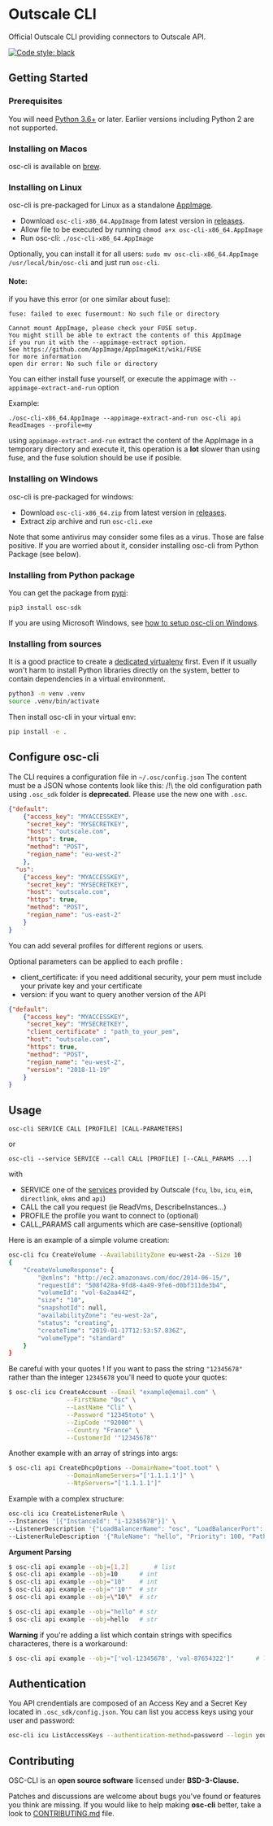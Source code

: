 # Outscale CLI

Official Outscale CLI providing connectors to Outscale API.

[![Code style: black](https://img.shields.io/badge/code%20style-black-000000.svg)](https://github.com/psf/black)

## Getting Started

### Prerequisites

You will need [Python 3.6+](https://www.python.org/) or later. Earlier versions including Python 2 are not supported.

### Installing on Macos

osc-cli is available on [brew](https://formulae.brew.sh/formula/osc-cli).

### Installing on Linux

osc-cli is pre-packaged for Linux as a standalone [AppImage](https://appimage.org/).
- Download `osc-cli-x86_64.AppImage` from latest version in [releases](https://github.com/outscale/osc-cli/releases).
- Allow file to be executed by running `chmod a+x osc-cli-x86_64.AppImage`
- Run osc-cli: `./osc-cli-x86_64.AppImage`

Optionally, you can install it for all users: `sudo mv osc-cli-x86_64.AppImage /usr/local/bin/osc-cli` and just run `osc-cli`.

#### Note:

if you have this error (or one similar about fuse):
```
fuse: failed to exec fusermount: No such file or directory

Cannot mount AppImage, please check your FUSE setup.
You might still be able to extract the contents of this AppImage
if you run it with the --appimage-extract option.
See https://github.com/AppImage/AppImageKit/wiki/FUSE
for more information
open dir error: No such file or directory
```

You can either install fuse yourself, or execute the appimage with `--appimage-extract-and-run` option

Example:
```
./osc-cli-x86_64.AppImage --appimage-extract-and-run osc-cli api ReadImages --profile=my
```

using `appimage-extract-and-run` extract the content of the AppImage in a temporary directory and execute it,
this operation is a **lot** slower than using fuse, and the fuse solution should be use if posible.


### Installing on Windows

osc-cli is pre-packaged for windows:
- Download `osc-cli-x86_64.zip` from latest version in [releases](https://github.com/outscale/osc-cli/releases).
- Extract zip archive and run `osc-cli.exe`

Note that some antivirus may consider some files as a virus. Those are false positive.
If you are worried about it, consider installing osc-cli from Python Package (see below).

### Installing from Python package

You can get the package from [pypi](https://pypi.org/project/osc-sdk/):
```
pip3 install osc-sdk
```

If you are using Microsoft Windows, see [how to setup osc-cli on Windows](windows-setup.md).

### Installing from sources

It is a good practice to create a [dedicated virtualenv](https://virtualenv.pypa.io/en/latest/) first. Even if it usually won't harm to install Python libraries directly on the system, better to contain dependencies in a virtual environment.

```bash
python3 -m venv .venv
source .venv/bin/activate
```

Then install osc-cli in your virtual env:
```bash
pip install -e .
```

## Configure osc-cli

The CLI requires a configuration file in `~/.osc/config.json` The content must be a JSON whose contents look like this:
/!\ the old configuration path using `.osc_sdk` folder is **deprecated**. Please use the new one with `.osc`.
```json
{"default":
    {"access_key": "MYACCESSKEY",
     "secret_key": "MYSECRETKEY",
     "host": "outscale.com",
     "https": true,
     "method": "POST",
     "region_name": "eu-west-2"
    },
  "us":
    {"access_key": "MYACCESSKEY",
     "secret_key": "MYSECRETKEY",
     "host": "outscale.com",
     "https": true,
     "method": "POST",
     "region_name": "us-east-2"
    }
}
```
You can add several profiles for different regions or users.

Optional parameters can be applied to each profile :
* client_certificate: if you need additional security, your pem must include your private key and your certificate
* version: if you want to query another version of the API

```json
{"default":
    {"access_key": "MYACCESSKEY",
     "secret_key": "MYSECRETKEY",
     "client_certificate" : "path_to_your_pem",
     "host": "outscale.com",
     "https": true,
     "method": "POST",
     "region_name": "eu-west-2",
     "version": "2018-11-19"
    }
}
```

## Usage

```
osc-cli SERVICE CALL [PROFILE] [CALL-PARAMETERS]
```
or
```
osc-cli --service SERVICE --call CALL [PROFILE] [--CALL_PARAMS ...]
```
with
* SERVICE one of the [services](http://docs.outscale.com) provided by Outscale (`fcu`, `lbu`, `icu`, `eim`, `directlink`, `okms` and `api`)
* CALL the call you request (ie ReadVms, DescribeInstances...)
* PROFILE the profile you want to connect to (optional)
* CALL_PARAMS call arguments which are case-sensitive (optional)


Here is an example of a simple volume creation:
```bash
osc-cli fcu CreateVolume --AvailabilityZone eu-west-2a --Size 10
{
    "CreateVolumeResponse": {
        "@xmlns": "http://ec2.amazonaws.com/doc/2014-06-15/",
        "requestId": "508f428a-9fd8-4a49-9fe6-d0bf311de3b4",
        "volumeId": "vol-6a2aa442",
        "size": "10",
        "snapshotId": null,
        "availabilityZone": "eu-west-2a",
        "status": "creating",
        "createTime": "2019-01-17T12:53:57.836Z",
        "volumeType": "standard"
    }
}
```

Be careful with your quotes ! If you want to pass the string `"12345678"` rather than the integer `12345678` you'll need to quote your quotes:
```bash
$ osc-cli icu CreateAccount --Email "example@email.com" \
			    --FirstName "Osc" \
			    --LastName "Cli" \
			    --Password "12345toto" \
			    --ZipCode '"92000"' \
			    --Country "France" \
			    --CustomerId '"12345678"'
```

Another example with an array of strings into args:
```bash
$ osc-cli api CreateDhcpOptions --DomainName="toot.toot" \
				--DomainNameServers="['1.1.1.1']" \
				--NtpServers="['1.1.1.1']"
```

Example with a complex structure:
```bash
osc-cli icu CreateListenerRule \
--Instances '[{"InstanceId": "i-12345678"}]' \
--ListenerDescription '{"LoadBalancerName": "osc", "LoadBalancerPort": 80}'
--ListenerRuleDescription '{"RuleName": "hello", "Priority": 100, "PathPattern": "/"}'
```

**Argument Parsing**
```bash
$ osc-cli api example --obj=[1,2]    	# list
$ osc-cli api example --obj=10		# int
$ osc-cli api example --obj="10"	# int
$ osc-cli api example --obj="'10'"	# str
$ osc-cli api example --obj=\"10\"	# str

$ osc-cli api example --obj="hello"	# str
$ osc-cli api example --obj=hello	# str
```
**Warning** if you're adding a list which contain strings with specifics characteres, there is a workaround:
```bash
$ osc-cli api example --obj="['vol-12345678', 'vol-87654322']"    	# list
```

## Authentication

You API crendentials are composed of an Access Key and a Secret Key located in `.osc_sdk/config.json`.
You can list you access keys using your user and password:
```bash
osc-cli icu ListAccessKeys --authentication-method=password --login youremail@company.com --password=Y0URpAssOrd
```
## Contributing
OSC-CLI is an **open source software** licensed under **BSD-3-Clause.**

Patches and discussions are welcome about bugs you've found or features you think are missing. If you would like to help making **osc-cli** better, take a look to [CONTRIBUTING.md](https://github.com/outscale/osc-cli/blob/master/CONTRIBUTING.md) file.
